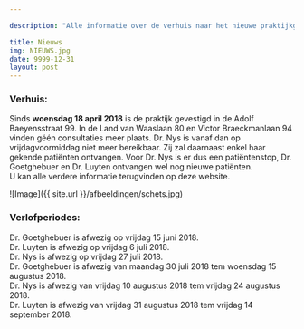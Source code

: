 ```yaml
---

description: "Alle informatie over de verhuis naar het nieuwe praktijkgebouw en afwezigheden tijdens de verlofperiodes."

title: Nieuws
img: NIEUWS.jpg
date: 9999-12-31
layout: post
---
```


### Verhuis:

Sinds **woensdag 18 april 2018** is de praktijk gevestigd in de Adolf Baeyensstraat 99. In de Land van Waaslaan 80 en Victor Braeckmanlaan 94 vinden géén consultaties meer plaats. Dr. Nys is vanaf dan op vrijdagvoormiddag niet meer bereikbaar. Zij zal daarnaast enkel haar gekende patiënten ontvangen. Voor Dr. Nys is er dus een patiëntenstop, Dr. Goetghebuer en Dr. Luyten ontvangen wel nog nieuwe patiënten. <br> U kan alle verdere informatie terugvinden op deze website.

![Image]({{ site.url }}/afbeeldingen/schets.jpg)

### Verlofperiodes:

Dr. Goetghebuer is afwezig op vrijdag 15 juni 2018. <br> Dr. Luyten is afwezig op vrijdag 6 juli 2018. <br> Dr. Nys is afwezig op vrijdag 27 juli 2018. <br>
Dr. Goetghebuer is afwezig van maandag 30 juli 2018 tem woensdag 15 augustus 2018. <br>
Dr. Nys is afwezig van vrijdag 10 augustus 2018 tem vrijdag 24 augustus 2018. <br>
Dr. Luyten is afwezig van vrijdag 31 augustus 2018 tem vrijdag 14 september 2018.

